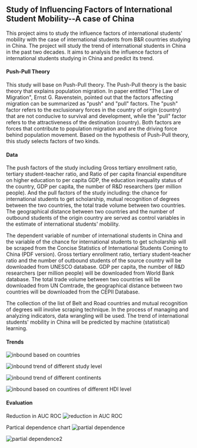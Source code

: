 ## Study of Influencing Factors of International Student Mobility--A case of China 

This project aims to study the influence factors of international students' mobility with the case of international students from B&R countries studying in China. The project will study the trend of international students in China in the past two decades. It aims to analysis the influence factors of international students studying in China and predict its trend.

#### Push-Pull Theory
This study will base on Push-Pull theory. The Push-Pull theory is the basic theory that explains population migration. In paper entitled "The Law of Migration", Ernst G. Ravenstein, pointed out that the factors affecting migration can be summarized as "push" and "pull" factors. The "push" factor refers to the exclusionary forces in the country of origin (country) that are not conducive to survival and development, while the "pull" factor refers to the attractiveness of the destination (country). Both factors are forces that contribute to population migration and are the driving force behind population movement. Based on the hypothesis of Push-Pull theory, this study selects factors of two kinds.

#### Data 
The push factors of the study including Gross tertiary enrollment ratio, tertiary student-teacher ratio, and Ratio of per capita financial expenditure on higher education to per capita GDP, the education inequality status of the country, GDP per capita, the number of R&D researchers (per million people). And the pull factors of the study including: the chance for international students to get scholarship, mutual recognition of degrees between the two countries, the total trade volume between two countries. The geographical distance between two countries and the number of outbound students of the origin country are served as control variables in the estimate of international students' mobility.

The dependent variable of number of international students in China and the variable of the chance for international students to get scholarship will be scraped from the Concise Statistics of International Students Coming to China (PDF version). Gross tertiary enrollment ratio, tertiary student-teacher ratio and the number of outbound students of the source country will be downloaded from UNESCO database. GDP per capita, the number of R&D researchers (per million people) will be downloaded from World Bank database. The total trade volume between two countries will be downloaded from UN Comtrade, the geographical distance between two countries will be downloaded from the CEPII Database.

The collection of the list of Belt and Road countries and mutual recognition of degrees will involve scraping technique. In the process of managing and analyzing indicators, data wrangling will be used. The trend of international students' mobility in China will be predicted by machine (statistical) learning.

#### Trends
![inbound based on countries](https://user-images.githubusercontent.com/89746479/215656074-6f7a7fb9-ea67-4dfc-a962-490763f0ac5d.png)

![inbound trend of different study level](https://user-images.githubusercontent.com/89746479/210922241-99b83b8e-8151-4b32-a3f0-95fff0e506d9.png)

![inbound trend of different continents](https://user-images.githubusercontent.com/89746479/210922281-d30c3805-f7c3-462e-ba49-e933aa26853c.png)

![inbound based on countires of different HDI level](https://user-images.githubusercontent.com/89746479/210922298-15f852dc-b744-4078-a2fe-3214e779c940.png)

#### Evaluation
Reduction in AUC ROC 
![reduction in AUC ROC](https://user-images.githubusercontent.com/89746479/211184030-1e07082b-2bc8-475a-828f-b59fe4bd55d2.png)

Partical dependence chart 
![partial dependence](https://user-images.githubusercontent.com/89746479/211183950-b16379da-bb50-40ab-8e5c-61f8ffe32921.png)

![partial dependence2](https://user-images.githubusercontent.com/89746479/211184011-7352a9a8-4ef2-4d76-a864-7286f4f98735.png)





